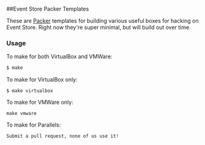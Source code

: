 ##Event Store Packer Templates

These are [Packer](https://packer.io) templates for building various useful boxes for hacking on Event Store. Right now they're super minimal, but will build out over time.

### Usage

To make for both VirtualBox and VMWare:

```sh
$ make
```

To make for VirtualBox only:

```
$ make virtualbox
```

To make for VMWare only:

```
make vmware
```

To make for Parallels:

```
Submit a pull request, none of us use it!
```
